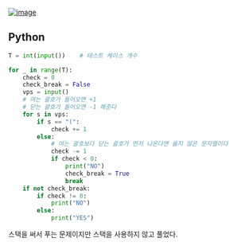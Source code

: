 [![image](https://user-images.githubusercontent.com/54588441/194198134-cb2928aa-3cb8-437a-98a0-cef1b570a53f.png)](https://www.acmicpc.net/problem/9012)

## Python
```python
T = int(input())    # 테스트 케이스 개수

for _ in range(T):
    check = 0
    check_break = False
    vps = input()
    # 여는 괄호가 들어오면 +1
    # 닫는 괄호가 들어오면 -1 해준다
    for s in vps:
        if s == "(":
            check += 1
        else:
            # 여는 괄호보다 닫는 괄호가 먼저 나온다면 옳지 않은 문자열이다
            check -= 1
            if check < 0:
                print("NO")
                check_break = True
                break
    if not check_break:
        if check != 0:
            print("NO")
        else:
            print("YES")
```

스택을 써서 푸는 문제이지만 스택을 사용하지 않고 풀었다.